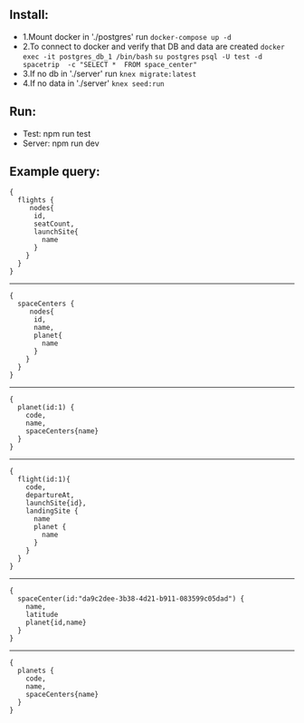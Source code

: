 
## Install:
- 1.Mount docker
  in './postgres' run  `docker-compose up -d`
- 2.To connect to docker and verify that DB and data are created
  `docker exec -it postgres_db_1 /bin/bash`
  `su postgres`
  `psql -U test -d spacetrip  -c "SELECT *  FROM space_center"`
- 3.If no db 
  in './server' run `knex migrate:latest`
- 4.If no data
  in './server'  `knex seed:run`

## Run:
- Test: npm run test
- Server: npm run dev

## Example query:
```
{
  flights {
     nodes{
      id,
      seatCount,
      launchSite{
        name
      }
    }
  }
}
```
-------------------------------------
```
{
  spaceCenters {
     nodes{
      id,
      name,
      planet{
        name
      }
    }
  }
}
```
-------------------------------------
```
{
  planet(id:1) {
    code,
    name,
    spaceCenters{name}
  }
}
```
-------------------------------------
```
{
  flight(id:1){
    code,
    departureAt,
    launchSite{id},
    landingSite {
      name
      planet {
        name
      }
    }
  }
}
```
--------------------------------------
```
{
  spaceCenter(id:"da9c2dee-3b38-4d21-b911-083599c05dad") {
    name,
    latitude
    planet{id,name}
  }
}
```
--------------------------------------
```
{
  planets {
    code,
    name,
    spaceCenters{name}
  }
}
```
